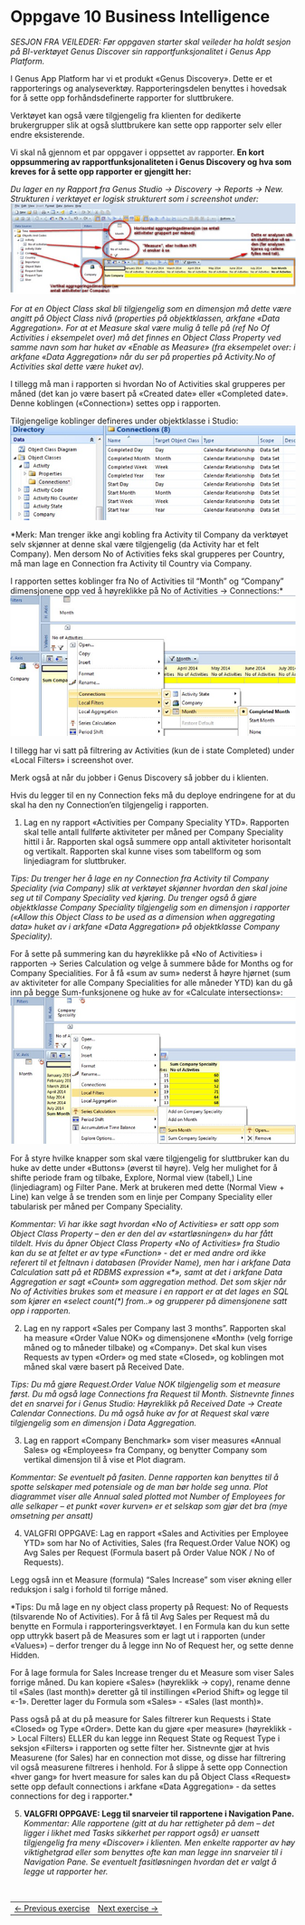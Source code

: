 # Oppgave 10 Business Intelligence
*SESJON FRA VEILEDER: Før oppgaven starter skal veileder ha holdt sesjon på BI-verktøyet Genus Discover sin rapportfunksjonalitet i Genus App Platform.*

I Genus App Platform har vi et produkt «Genus Discovery». Dette er et rapporterings og analyseverktøy. Rapporteringsdelen benyttes i hovedsak for å sette opp forhåndsdefinerte rapporter  for sluttbrukere. 

Verktøyet kan også være tilgjengelig fra klienten for dedikerte brukergrupper slik at også sluttbrukere kan sette opp rapporter selv eller endre eksisterende.

Vi skal nå gjennom et par oppgaver i oppsettet av rapporter. **En kort oppsummering av rapportfunksjonaliteten i Genus Discovery og hva som kreves for å sette opp rapporter er gjengitt her:**

*Du lager en ny Rapport fra Genus Studio -> Discovery -> Reports -> New. Strukturen i verktøyet er logisk strukturert som i screenshot under:*
![oppg10fig1.JPG](media/oppg10fig1.JPG)
 
*For at en Object Class skal bli tilgjengelig som en dimensjon må dette være angitt på Object Class nivå (properties på objektklassen, arkfane «Data Aggregation». For at et Measure skal være mulig å telle på (ref No Of Activities i eksempelet over) må det finnes en Object Class Property ved samme navn som har huket av «Enable as  Measure» (fra eksempelet over: i arkfane «Data Aggregation» når du ser på properties på Activity.No of Activities skal dette være huket av).*

I tillegg må man i rapporten si hvordan No of Activities skal grupperes per måned (det kan jo være basert på «Created date» eller «Completed date». Denne koblingen («Connection») settes opp i rapporten. 

Tilgjengelige koblinger defineres under objektklasse i Studio:
![oppg10fig2.JPG](media/oppg10fig2.JPG)
 
*Merk: Man trenger ikke angi kobling fra Activity til Company da verktøyet selv skjønner at denne skal være tilgjengelig (da Activity har et felt Company). Men dersom No of Activities feks skal grupperes per Country, må man lage en Connection fra Activity til Country via Company.

I rapporten settes koblinger fra No of Activities til “Month” og “Company” dimensjonene opp ved å høyreklikke på No of Activities -> Connections:*
 ![oppg10fig3.JPG](media/oppg10fig3.JPG)

I tillegg har vi satt på filtrering av Activities (kun de i state Completed) under «Local Filters» i screenshot over.

Merk også at når du jobber i Genus Discovery så jobber du i klienten. 

Hvis du legger til en ny Connection feks må du deploye endringene for at du skal ha den ny Connection’en tilgjengelig i rapporten.

1. Lag en ny rapport «Activities per Company Speciality YTD». Rapporten
skal telle antall fullførte aktiviteter per måned per Company Speciality hittil i år. Rapporten skal også summere opp antall aktiviteter horisontalt og vertikalt. Rapporten skal kunne vises som tabellform og som linjediagram for sluttbruker. 

  *Tips: Du trenger her å lage en ny Connection fra Activity til Company Speciality (via Company) slik at verktøyet skjønner hvordan den skal joine seg ut til Company Speciality ved kjøring. Du trenger også å gjøre objektklasse Company Speciality tilgjengelig som en dimensjon i rapporter («Allow this Object Class to be used as a dimension when aggregating data» huket av i arkfane «Data Aggregation» på objektklasse Company Speciality).*

  For å sette på summering kan du høyreklikke på «No of Activities» i rapporten -> Series Calculation og velge å summere både for Months og for Company Specialities. For å få «sum av sum» nederst å høyre hjørnet (sum av aktiviteter for alle Company Specialities for alle måneder YTD) kan du gå inn på begge Sum-funksjonene og huke av for «Calculate intersections»:
  ![oppg10fig4.JPG](media/oppg10fig4.JPG)
 
  For å styre hvilke knapper som skal være tilgjengelig for sluttbruker kan du huke av dette under «Buttons» (øverst til høyre). Velg her mulighet for å shifte periode fram og tilbake, Explore, Normal view (tabell,) Line (linjediagram) og Filter Pane. Merk at brukeren med dette (Normal View + Line) kan velge å se trenden som en linje per Company Speciality eller tabularisk per måned per Company Speciality.

  *Kommentar: Vi har ikke sagt hvordan «No of Activities» er satt opp som Object Class Property – den er den del av «startløsningen» du har fått tildelt. Hvis du åpner Object Class Property «No of Activities» fra Studio kan du se at feltet er av type «Function» - det er med andre ord ikke referert til et feltnavn i databasen (Provider Name), men har i arkfane Data Calculation satt på et RDBMS expression «\*», samt at det i arkfane Data Aggregation er sagt «Count» som aggregation method. Det som skjer når No of Activities brukes som et measure i en rapport er at det lages en SQL som kjører en «select count(\*) from..» og grupperer på dimensjonene satt opp i rapporten.*

2. Lag en ny rapport «Sales per Company last 3 months”. Rapporten skal ha measure «Order Value NOK» og dimensjonene «Month» (velg forrige måned og to måneder tilbake) og «Company». Det skal kun vises Requests av typen «Order» og med state «Closed», og koblingen mot måned skal være basert på Received Date.

  *Tips: Du må gjøre Request.Order Value NOK tilgjengelig som et measure først. Du må også lage Connections fra Request til Month. Sistnevnte finnes det en snarvei for i Genus Studio: Høyreklikk på Received Date -> Create Calendar Connections. Du må også huke av for at Request skal være tilgjengelig som en dimensjon i Data Aggregation.*

3.	Lag en rapport «Company Benchmark» som viser measures «Annual Sales» og «Employees» fra Company, og benytter Company som vertikal dimensjon til å vise et Plot diagram.

  *Kommentar: Se eventuelt på fasiten. Denne rapporten kan benyttes til å spotte selskaper med potensiale og de man bør holde seg unna. Plot diagrammet viser alle Annual saled plotted mot Number of Employees for alle selkaper – et punkt «over kurven» er et selskap som gjør det bra (mye omsetning per ansatt)*

4.	VALGFRI OPPGAVE: Lag en rapport «Sales and Activities per Employee YTD» som har No of Activities, Sales (fra Request.Order Value NOK) og Avg Sales per Request (Formula basert på Order Value NOK / No of Requests).

  Legg også inn et Measure (formula) “Sales Increase” som viser økning eller reduksjon i salg i forhold til forrige måned.

  *Tips: Du må lage en ny object class property på Request: No of Requests (tilsvarende No of Activities). For å få til Avg Sales per Request må du benytte en Formula i rapporteringsverktøyet. I en Formula kan du kun sette opp uttrykk basert på de Measures som er lagt ut i rapporten (under «Values») – derfor trenger du å legge inn No of Request her, og sette denne Hidden.

  For å lage formula for Sales Increase trenger du et Measure som viser Sales forrige måned. Du kan kopiere «Sales» (høyreklikk -> copy), rename denne til «Sales (last month)» deretter gå til instillingen «Period Shift» og legge til «-1». Deretter lager du Formula som «Sales» - «Sales (last month)».

  Pass også på at du på measure for Sales filtrerer kun Requests i State «Closed» og Type «Order». Dette kan du gjøre «per measure» (høyreklikk -> Local Filters) ELLER du kan legge inn Request State og Request Type i seksjon «Filters» i rapporten og sette filter her. Sistnevnte gjør at hvis Measurene (for Sales) har en connection mot disse, og disse har filtrering vil også measurene filtreres i henhold. For å slippe å sette opp Connection «hver gang» for hvert measure for sales kan du på Object Class «Request» sette opp default connections i arkfane «Data Aggregation» - da settes connections for deg i rapporter.*

5. **VALGFRI OPPGAVE: Legg til snarveier til rapportene i Navigation Pane.**
*Kommentar: Alle rapportene (gitt at du har rettigheter på dem – det ligger i likhet med Tasks sikkerhet per rapport også) er uansett tilgjengelig fra meny «Discover» i klienten. Men enkelte rapporter av høy viktighetgrad eller som benyttes ofte kan man legge inn snarveier til i Navigation Pane. Se eventuelt fasitløsningen hvordan det er valgt å legge ut rapporter her.*

<br>
<table>
   <tr><td><a href="oppgave-09.md"><- Previous exercise</a></td><td align="right"><a href="oppgave-11.md">Next exercise -></a></td></tr>
</table>
